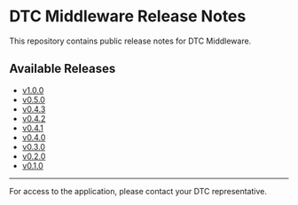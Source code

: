 # DTC Middleware Release Notes

This repository contains public release notes for DTC Middleware.

## Available Releases

- [v1.0.0](./v1.0.0.md)
- [v0.5.0](./v0.5.0.md)
- [v0.4.3](./v0.4.3.md)
- [v0.4.2](./v0.4.2.md)
- [v0.4.1](./v0.4.1.md)
- [v0.4.0](./v0.4.0.md)
- [v0.3.0](./v0.3.0.md)
- [v0.2.0](./v0.2.0.md)
- [v0.1.0](./v0.1.0.md)

---

For access to the application, please contact your DTC representative.
